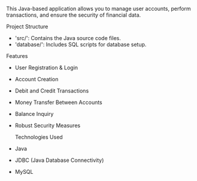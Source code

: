 This Java-based application allows you to manage user accounts, perform transactions, and ensure the security of financial data.

 Project Structure
- 'src/': Contains the Java source code files.
- 'database/': Includes SQL scripts for database setup.

Features
- User Registration & Login
- Account Creation
- Debit and Credit Transactions
- Money Transfer Between Accounts
- Balance Inquiry
- Robust Security Measures

  Technologies Used
- Java
- JDBC (Java Database Connectivity)
- MySQL
